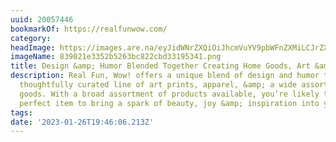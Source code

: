 ```yaml
---
uuid: 20057446
bookmarkOf: https://realfunwow.com/
category:
headImage: https://images.are.na/eyJidWNrZXQiOiJhcmVuYV9pbWFnZXMiLCJrZXkiOiIyMDA1NzQ0Ni9vcmlnaW5hbF84MzkwMjFlMzM1MmI1MjYzYmM4MjJjYmQzMzE5NTM0MS5wbmciLCJlZGl0cyI6eyJyZXNpemUiOnsid2lkdGgiOjEyMDAsImhlaWdodCI6MTIwMCwiZml0IjoiaW5zaWRlIiwid2l0aG91dEVubGFyZ2VtZW50Ijp0cnVlfSwid2VicCI6eyJxdWFsaXR5Ijo5MH0sImpwZWciOnsicXVhbGl0eSI6OTB9LCJyb3RhdGUiOm51bGx9fQ==?bc=0
imageName: 839021e3352b5263bc822cbd33195341.png
title: Design &amp; Humor Blended Together Creating Home Goods, Art &amp; Apparel
description: Real Fun, Wow! offers a unique blend of design and humor to create a
  thoughtfully curated line of art prints, apparel, &amp; a wide assortment of home
  goods. With a broad assortment of products available, you’re likely to find the
  perfect item to bring a spark of beauty, joy &amp; inspiration into your home…
tags:
date: '2023-01-26T19:46:06.213Z'
---
```

